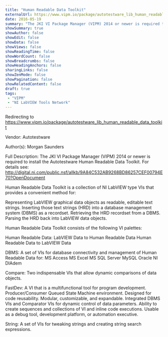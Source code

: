 ```yaml
---
title: "Human Readable Data Toolkit"
externalUrl: https://www.vipm.io/package/autotestware_lib_human_readable_data_toolkit
date: 2016-05-19
summary: "The JKI VI Package Manager (VIPM) 2014 or newer is required to install the Autotestware Human Readable Data Toolkit."
showSummary: true
showAuthor: false
showEdit: false
showData: false
showViews: false
showReadingTime: false
showWordCount: false
showBreadcrumbs: false
showHeadingAnchors: false
sharingLinks: false
showZenMode: false
showPagination: false
showRelatedContent: false
draft: true
tags:
 - "VIPM"
 - "NI LabVIEW Tools Network"
---
```


Redirecting to https://www.vipm.io/package/autotestware_lib_human_readable_data_toolkit

Vendor: Autotestware

Author(s): Morgan Saunders
 
Full Description:
The JKI VI Package Manager (VIPM) 2014 or newer is required to install the Autotestware Human Readable Data Toolkit.
For details see:  http://digital.ni.com/public.nsf/allkb/9A84C532AB9268BD86257CEF00794E70?OpenDocument

Human Readable Data Toolkit is a collection of NI LabVIEW type VIs that provides a convenient method for: 

Representing LabVIEW graphical data objects as readable, editable text strings.
Inserting those text strings (HRD) into a database management system (DBMS) as a recordset.
Retrieving the HRD recordset from a DBMS.
Parsing the HRD back into LabVIEW data objects.

Human Readable Data Toolkit consists of the following VI palettes:

Human Readable Data:
LabVIEW Data to Human Readable Data
Human Readable Data to LabVIEW Data

DBMS:
A set of VIs for database connectivity and management of Human Readable Data for:
MS Access
MS Excel
MS SQL Server
MySQL
Oracle
NI DIAdem

Compare:
Two indispensable VIs that allow dynamic comparisons of data objects.

FastDev:
A VI that is a multifunctional tool for program development.
Producer/Consumer Queued State Machine environment. 
Designed for code reusability.  Modular, customizable, and expandable.
Integrated DBMS VIs and Comparator VIs for dynamic control of data parameters.
Ability to create sequences and collections of VI and inline code executions.
Usable as a debug tool, development platform, or automation executive.

String:
A set of VIs for tweaking strings and creating string search expressions.